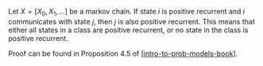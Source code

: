 Let $X = [X_0, X_1, \ldots]$ be a markov chain.
If state $i$ is positive recurrent and $i$ communicates with state $j$,
then $j$ is also positive recurrent.
This means that either all states in a class are positive recurrent,
or no state in the class is positive recurrent.

Proof can be found in Proposition 4.5 of
<a href="#cite-intro-to-prob-models-book">[intro-to-prob-models-book]</a>.
